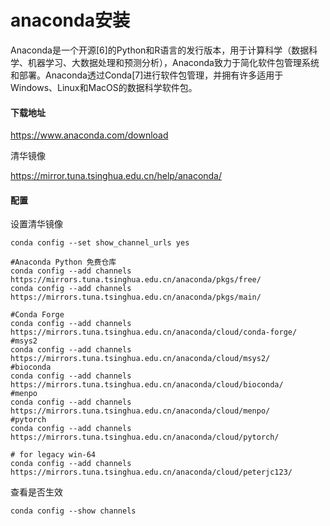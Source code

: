 # anaconda安装

Anaconda是一个开源[6]的Python和R语言的发行版本，用于计算科学（数据科学、机器学习、大数据处理和预测分析），Anaconda致力于简化软件包管理系统和部署。Anaconda透过Conda[7]进行软件包管理，并拥有许多适用于Windows、Linux和MacOS的数据科学软件包。

#### 下载地址

https://www.anaconda.com/download

清华镜像

https://mirror.tuna.tsinghua.edu.cn/help/anaconda/

#### 配置

设置清华镜像

`conda config --set show_channel_urls yes`

```
#Anaconda Python 免费仓库
conda config --add channels https://mirrors.tuna.tsinghua.edu.cn/anaconda/pkgs/free/
conda config --add channels https://mirrors.tuna.tsinghua.edu.cn/anaconda/pkgs/main/
 
#Conda Forge
conda config --add channels https://mirrors.tuna.tsinghua.edu.cn/anaconda/cloud/conda-forge/
#msys2
conda config --add channels https://mirrors.tuna.tsinghua.edu.cn/anaconda/cloud/msys2/
#bioconda
conda config --add channels https://mirrors.tuna.tsinghua.edu.cn/anaconda/cloud/bioconda/
#menpo
conda config --add channels https://mirrors.tuna.tsinghua.edu.cn/anaconda/cloud/menpo/
#pytorch
conda config --add channels https://mirrors.tuna.tsinghua.edu.cn/anaconda/cloud/pytorch/
 
# for legacy win-64
conda config --add channels https://mirrors.tuna.tsinghua.edu.cn/anaconda/cloud/peterjc123/
```

查看是否生效

`conda config --show channels`
